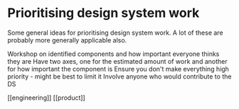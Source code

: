 # Prioritising design system work

Some general ideas for prioritising design system work. A lot of these are probably more generally applicable also.

Workshop on identified components and how important everyone thinks they are
	Have two axes, one for the estimated amount of work and another for how important the component is
	Ensure you don't make everything high priority - might be best to limit it
	Involve anyone who would contribute to the DS

[[engineering]]
[[product]]